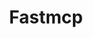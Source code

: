 ---
created: '2025-09-16T15:05:15.653572'
modified: '2025-09-17T15:36:34.496137'
ship_factor: 5
subtype: mcp-servers
tags: []
title: Fastmcp
type: tool
version: 1
---